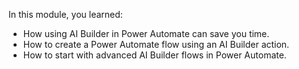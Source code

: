 In this module, you learned: 

- How using AI Builder in Power Automate can save you time.
- How to create a Power Automate flow using an AI Builder action. 
- How to start with advanced AI Builder flows in Power Automate. 

